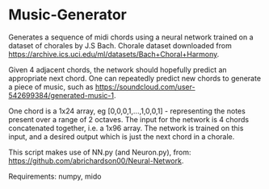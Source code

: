 # Music-Generator
Generates a sequence of midi chords using a neural network trained on a dataset of chorales by J.S Bach.
Chorale dataset downloaded from https://archive.ics.uci.edu/ml/datasets/Bach+Choral+Harmony.

Given 4 adjacent chords, the network should hopefully predict an appropriate next chord.
One can repeatedly predict new chords to generate a piece of music, such as https://soundcloud.com/user-542699384/generated-music-1.

One chord is a 1x24 array, eg [0,0,0,1,...,1,0,0,1] - representing the notes present over a range of 2 octaves.
The input for the network is 4 chords concatenated together, i.e. a 1x96 array.
The network is trained on this input, and a desired output which is just the next chord in a chorale.

This script makes use of NN.py (and Neuron.py), from: https://github.com/abrichardson00/Neural-Network.

Requirements: numpy, mido
